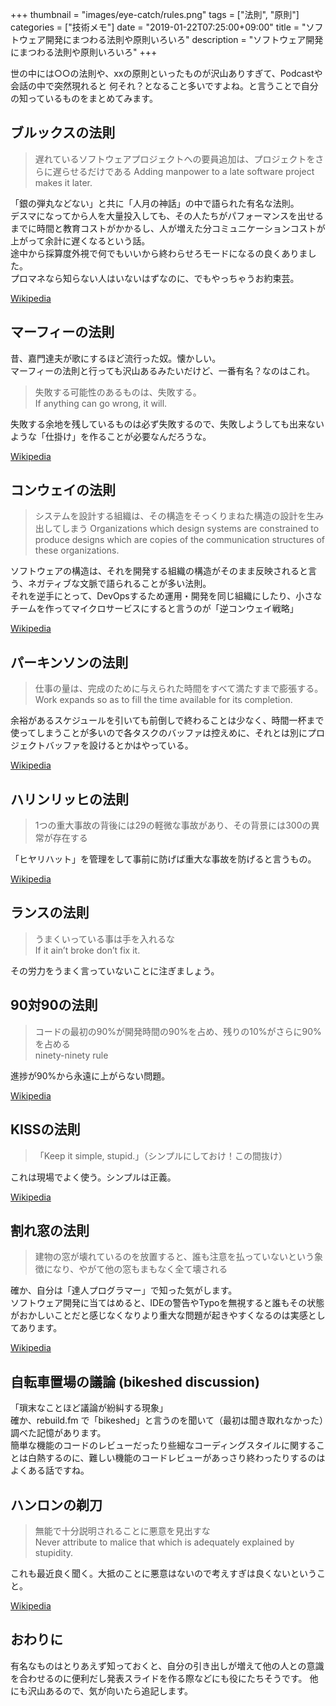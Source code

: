 +++
thumbnail = "images/eye-catch/rules.png"
tags = ["法則", "原則"]
categories = ["技術メモ"]
date = "2019-01-22T07:25:00+09:00"
title = "ソフトウェア開発にまつわる法則や原則いろいろ"
description = "ソフトウェア開発にまつわる法則や原則いろいろ"
+++

世の中には○○の法則や、xxの原則といったものが沢山ありすぎて、Podcastや会話の中で突然現れると
何それ？となること多いですよね。と言うことで自分の知っているものをまとめてみます。

## ブルックスの法則
>遅れているソフトウェアプロジェクトへの要員追加は、プロジェクトをさらに遅らせるだけである
>Adding manpower to a late software project makes it later.

「銀の弾丸などない」と共に「人月の神話」の中で語られた有名な法則。  
デスマになってから人を大量投入しても、その人たちがパフォーマンスを出せるまでに時間と教育コストがかかるし、人が増えた分コミュニケーションコストが上がって余計に遅くなるという話。  
途中から採算度外視で何でもいいから終わらせろモードになるの良くありました。  
プロマネなら知らない人はいないはずなのに、でもやっちゃうお約束芸。

[Wikipedia](https://ja.wikipedia.org/wiki/%E3%83%96%E3%83%AB%E3%83%83%E3%82%AF%E3%82%B9%E3%81%AE%E6%B3%95%E5%89%87)

## マーフィーの法則

昔、嘉門達夫が歌にするほど流行った奴。懐かしい。  
マーフィーの法則と行っても沢山あるみたいだけど、一番有名？なのはこれ。

>失敗する可能性のあるものは、失敗する。  
>If anything can go wrong, it will.

失敗する余地を残しているものは必ず失敗するので、失敗しようしても出来ないような「仕掛け」を作ることが必要なんだろうな。

[Wikipedia](https://ja.wikipedia.org/wiki/%E3%83%9E%E3%83%BC%E3%83%95%E3%82%A3%E3%83%BC%E3%81%AE%E6%B3%95%E5%89%87)

## コンウェイの法則
>システムを設計する組織は、その構造をそっくりまねた構造の設計を生み出してしまう
>Organizations which design systems are constrained to produce designs which are copies of the communication structures of these organizations.

ソフトウェアの構造は、それを開発する組織の構造がそのまま反映されると言う、ネガティブな文脈で語られることが多い法則。  
それを逆手にとって、DevOpsするため運用・開発を同じ組織にしたり、小さなチームを作ってマイクロサービスにすると言うのが「逆コンウェイ戦略」

[Wikipedia](https://en.wikipedia.org/wiki/Conway%27s_law)

## パーキンソンの法則
>仕事の量は、完成のために与えられた時間をすべて満たすまで膨張する。
>Work expands so as to fill the time available for its completion.

余裕があるスケジュールを引いても前倒しで終わることは少なく、時間一杯まで使ってしまうことが多いので各タスクのバッファは控えめに、それとは別にプロジェクトバッファを設けるとかはやっている。

[Wikipedia](https://ja.wikipedia.org/wiki/%E3%83%91%E3%83%BC%E3%82%AD%E3%83%B3%E3%82%BD%E3%83%B3%E3%81%AE%E6%B3%95%E5%89%87
)

## ハリンリッヒの法則
>1つの重大事故の背後には29の軽微な事故があり、その背景には300の異常が存在する

「ヒヤリハット」を管理をして事前に防げば重大な事故を防げると言うもの。

[Wikipedia](https://ja.wikipedia.org/wiki/%E3%83%8F%E3%82%A4%E3%83%B3%E3%83%AA%E3%83%83%E3%83%92%E3%81%AE%E6%B3%95%E5%89%87)


## ランスの法則
>うまくいっている事は手を入れるな  
>If it ain’t broke don’t fix it.

その労力をうまく言っていないことに注ぎましょう。

## 90対90の法則
>コードの最初の90%が開発時間の90%を占め、残りの10%がさらに90%を占める  
>ninety-ninety rule

進捗が90%から永遠に上がらない問題。

[Wikipedia](https://ja.m.wikipedia.org/wiki/90%E5%AF%BE90%E3%81%AE%E6%B3%95%E5%89%87)

## KISSの法則
>「Keep it simple, stupid.」（シンプルにしておけ！この間抜け）

これは現場でよく使う。シンプルは正義。

[Wikipedia](https://ja.m.wikipedia.org/wiki/KISS%E3%81%AE%E5%8E%9F%E5%89%87)

## 割れ窓の法則
>建物の窓が壊れているのを放置すると、誰も注意を払っていないという象徴になり、やがて他の窓もまもなく全て壊される

確か、自分は「達人プログラマー」で知った気がします。  
ソフトウェア開発に当てはめると、IDEの警告やTypoを無視すると誰もその状態がおかしいことだと感じなくなりより重大な問題が起きやすくなるのは実感としてあります。

[Wikipedia](https://ja.wikipedia.org/wiki/%E5%89%B2%E3%82%8C%E7%AA%93%E7%90%86%E8%AB%96)

## 自転車置場の議論 (bikeshed discussion) 

「瑣末なことほど議論が紛糾する現象」  
確か、rebuild.fm で「bikeshed」と言うのを聞いて（最初は聞き取れなかった）調べた記憶があります。  
簡単な機能のコードのレビューだったり些細なコーディングスタイルに関することは白熱するのに、難しい機能のコードレビューがあっさり終わったりするのはよくある話ですね。

## ハンロンの剃刀
> 無能で十分説明されることに悪意を見出すな  
> Never attribute to malice that which is adequately explained by stupidity.

これも最近良く聞く。大抵のことに悪意はないので考えすぎは良くないということ。

[Wikipedia](https://ja.wikipedia.org/wiki/%E3%83%8F%E3%83%B3%E3%83%AD%E3%83%B3%E3%81%AE%E5%89%83%E5%88%80
)

## おわりに
有名なものはとりあえず知っておくと、自分の引き出しが増えて他の人との意識を合わせるのに便利だし発表スライドを作る際などにも役にたちそうです。
他にも沢山あるので、気が向いたら追記します。
